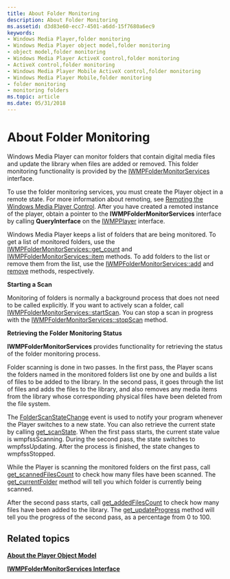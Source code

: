 ```yaml
---
title: About Folder Monitoring
description: About Folder Monitoring
ms.assetid: d3d83e60-ecc7-4501-a6dd-15f7680a6ec9
keywords:
- Windows Media Player,folder monitoring
- Windows Media Player object model,folder monitoring
- object model,folder monitoring
- Windows Media Player ActiveX control,folder monitoring
- ActiveX control,folder monitoring
- Windows Media Player Mobile ActiveX control,folder monitoring
- Windows Media Player Mobile,folder monitoring
- folder monitoring
- monitoring folders
ms.topic: article
ms.date: 05/31/2018
---
```


# About Folder Monitoring

Windows Media Player can monitor folders that contain digital media files and update the library when files are added or removed. This folder monitoring functionality is provided by the [IWMPFolderMonitorServices](/previous-versions/windows/desktop/api/wmp/nn-wmp-iwmpfoldermonitorservices) interface.

To use the folder monitoring services, you must create the Player object in a remote state. For more information about remoting, see [Remoting the Windows Media Player Control](remoting-the-windows-media-player-control.md). After you have created a remoted instance of the player, obtain a pointer to the **IWMPFolderMonitorServices** interface by calling **QueryInterface** on the [IWMPPlayer](/previous-versions/windows/desktop/api/wmp/nn-wmp-iwmpplayer) interface.

Windows Media Player keeps a list of folders that are being monitored. To get a list of monitored folders, use the [IWMPFolderMonitorServices::get\_count](/previous-versions/windows/desktop/api/wmp/nf-wmp-iwmpfoldermonitorservices-get_count) and [IWMPFolderMonitorServices::item](/previous-versions/windows/desktop/api/wmp/nf-wmp-iwmpfoldermonitorservices-item) methods. To add folders to the list or remove them from the list, use the [IWMPFolderMonitorServices::add](/previous-versions/windows/desktop/api/wmp/nf-wmp-iwmpfoldermonitorservices-add) and [remove](/previous-versions/windows/desktop/api/wmp/nf-wmp-iwmpfoldermonitorservices-remove) methods, respectively.

**Starting a Scan**

Monitoring of folders is normally a background process that does not need to be called explicitly. If you want to actively scan a folder, call [IWMPFolderMonitorServices::startScan](/previous-versions/windows/desktop/api/wmp/nf-wmp-iwmpfoldermonitorservices-startscan). You can stop a scan in progress with the [IWMPFolderMonitorServices::stopScan](/previous-versions/windows/desktop/api/wmp/nf-wmp-iwmpfoldermonitorservices-stopscan) method.

**Retrieving the Folder Monitoring Status**

**IWMPFolderMonitorServices** provides functionality for retrieving the status of the folder monitoring process.

Folder scanning is done in two passes. In the first pass, the Player scans the folders named in the monitored folders list one by one and builds a list of files to be added to the library. In the second pass, it goes through the list of files and adds the files to the library, and also removes any media items from the library whose corresponding physical files have been deleted from the file system.

The [FolderScanStateChange](/previous-versions/windows/desktop/api/wmp/nf-wmp-iwmpevents3-folderscanstatechange) event is used to notify your program whenever the Player switches to a new state. You can also retrieve the current state by calling [get\_scanState](/previous-versions/windows/desktop/api/wmp/nf-wmp-iwmpfoldermonitorservices-get_scanstate). When the first pass starts, the current state value is wmpfssScanning. During the second pass, the state switches to wmpfssUpdating. After the process is finished, the state changes to wmpfssStopped.

While the Player is scanning the monitored folders on the first pass, call [get\_scannedFilesCount](/previous-versions/windows/desktop/api/wmp/nf-wmp-iwmpfoldermonitorservices-get_scannedfilescount) to check how many files have been scanned. The [get\_currentFolder](/previous-versions/windows/desktop/api/wmp/nf-wmp-iwmpfoldermonitorservices-get_currentfolder) method will tell you which folder is currently being scanned.

After the second pass starts, call [get\_addedFilesCount](/previous-versions/windows/desktop/api/wmp/nf-wmp-iwmpfoldermonitorservices-get_addedfilescount) to check how many files have been added to the library. The [get\_updateProgress](/previous-versions/windows/desktop/api/wmp/nf-wmp-iwmpfoldermonitorservices-get_updateprogress) method will tell you the progress of the second pass, as a percentage from 0 to 100.

## Related topics

<dl> <dt>

[**About the Player Object Model**](about-the-player-object-model.md)
</dt> <dt>

[**IWMPFolderMonitorServices Interface**](/previous-versions/windows/desktop/api/wmp/nn-wmp-iwmpfoldermonitorservices)
</dt> </dl>

 

 




